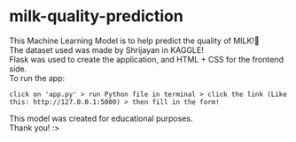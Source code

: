 # milk-quality-prediction
This Machine Learning Model is to help predict the quality of MILK!🥛<br />
    The dataset used was made by Shrijayan in KAGGLE!<br />
    Flask was used to create the application, and HTML + CSS for the frontend side.<br />
    To run the app:<br />

    click on 'app.py' > run Python file in terminal > click the link (Like this: http://127.0.0.1:5000) > then fill in the form!

This model was created for educational purposes.<br />
Thank you! :>
     